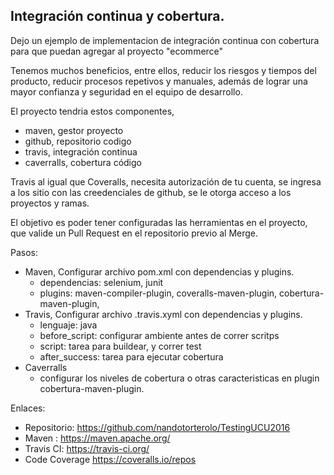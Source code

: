 ## Integración continua y cobertura.

Dejo un ejemplo de implementacion de integración continua con cobertura para que puedan agregar al proyecto "ecommerce"

Tenemos muchos beneficios, entre ellos, reducir los riesgos y tiempos del producto, reducir procesos repetivos y manuales, además de lograr una mayor confianza y seguridad en el equipo de desarrollo. 

El proyecto tendria estos componentes, 

* maven, gestor proyecto
* github, repositorio codigo 
* travis, integración continua
* caverralls, cobertura código

Travis al igual que Coveralls, necesita autorización de tu cuenta, se ingresa a los sitio con las creedenciales de github, se le otorga acceso a los proyectos y ramas.

El objetivo es poder tener configuradas las herramientas en el proyecto, que valide un Pull Request en el repositorio previo al Merge.

Pasos:

+ Maven, Configurar archivo pom.xml con dependencias y plugins.
    - dependencias: selenium, junit
    - plugins: maven-compiler-plugin, coveralls-maven-plugin, cobertura-maven-plugin,
+ Travis, Configurar archivo .travis.xyml con dependencias y plugins.
    - lenguaje: java
    - before_script: configurar ambiente antes de correr scritps
    - script: tarea para buildear, y correr test
    - after_success:  tarea para ejecutar cobertura
+ Caverralls
    - configurar los niveles de cobertura o otras caracteristicas en plugin cobertura-maven-plugin. 





Enlaces:

* Repositorio: https://github.com/nandotorterolo/TestingUCU2016
* Maven : https://maven.apache.org/
* Travis CI: https://travis-ci.org/
* Code Coverage https://coveralls.io/repos
